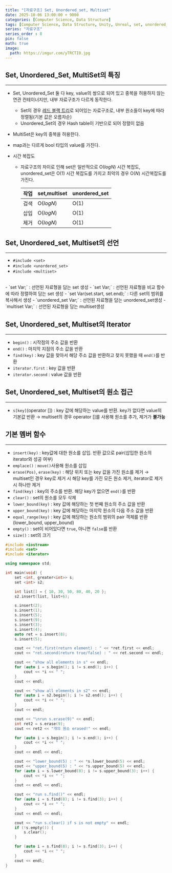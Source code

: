```yaml
---
title: "[자료구조] Set, Unordered_set, Multiset"
date: 2025-10-06 13:00:00 + 9000
categories: [Computer Science, Data Structure]
tags: [Computer Science, Data Structure, Unity, Unreal, set, unordered_set, multiset, 컴퓨터공학, 자료구조, 유니티, 언리얼, 셋, 해시맵]
series: "자료구조"
series_order : 8
pin: false
math: true
image:
  path: https://imgur.com/yTRCTI0.jpg
---
```


## Set, Unordered_Set, MultiSet의 특징

---

- Set, Unordered_Set 둘 다 key, value의 쌍으로 되어 있고 중복을 허용하지 않는 연관 컨테이너지만, 내부 자료구조가 다르게 동작한다.
  - Set의 경우 [레드 블랙 트리](https://ko.wikipedia.org/wiki/%EB%A0%88%EB%93%9C-%EB%B8%94%EB%9E%99_%ED%8A%B8%EB%A6%AC)로 되어있는 자료구조로, 내부 원소들이 key에 따라 정렬됨(기본 값은 오름차순)
  - Unordered_Set의 경우 Hash table이 기반으로 되어 정렬이 없음
- MultiSet은 key의 중복을 허용한다.
- map과는 다르게 bool 타입의 value를 가진다.
  
- 시간 복잡도
  - 자료구조의 차이로 인해 set은 일반적으로 O($log{N}$) 시간 복잡도, unordered_set은 O($1$) 시간 복잡도를 가지고 최악의 경우 O($N$) 시간복잡도를 가진다.

    | 작업  | set,multiset | unordered_set |
    | :---: | ------------ | ------------- |
    | 검색  | O($log{N}$)  | O($1$)        |
    | 삽입  | O($log{N}$)  | O($1$)        |
    | 제거  | O($log{N}$)  | O($1$)        |

## Set, Unordered_set, Multiset의 선언

---

- `#include <set>`
- `#include <unordered_set>`
- `#include <multiset>`
<br>
- `set<Type> Var;` : 선언된 자료형을 담는 set 생성
- `set<Type, Compare Func> Var;` : 선언된 자료형을 비교 함수에 따라 정렬하여 담는 set 생성
- `set<Type> Var(set.start, set.end);` : 다른 set의 범위를 복사해서 생성
- `unordered_set<Type> Var;` : 선언된 자료형을 담는 unordered_set생성
- `multiset<Type> Var;` : 선언된 자료형을 담는 multiset생성

## Set, Unordered_set, Multiset의 Iterator

---

- `begin()` : 시작점의 주소 값을 반환
- `end()` : 마지막 지점의 주소 값을 반환
- `find(key)` : key 값을 찾아서 해당 주소 값을 반환하고 찾지 못했을 때 `end()`를 반환
- `iterator.first` : key 값을 반환
- `iterator.second` : value 값을 반환

## Set, Unordered_set, Multiset의 원소 접근

---

- `s[key]`(operator []) : key 값에 해당하는 value를 반환. key가 없다면 value의 기본값 반환
    → multiset의 경우 operator []를 사용해 원소를 추가, 제거가 **불가능**

## 기본 멤버 함수

---

- `insert(key)` : key값에 대한 원소를 삽입. 반환 값으로 pair(삽입한 원소의 iterator와 성공 여부)
- `emplace()` : `move()`사용해 원소를 삽입
- `erase(Pos)`, `erase(key)` : 해당 위치 또는 key 값을 가진 원소를 제거
    → multiset인 경우 key로 제거 시 해당 key를 가진 모든 원소 제거, iterator로 제거 시 하나만 제거
- `find(key)` : key의 주소를 반환. 해당 key가 없으면 `end()`를 반환
- `clear()` : set의 원소를 모두 삭제
- `lower_bound(key)` : key 값에 해당하는 첫 번째 원소의 주소 값을 반환
- `upper_bound(key)` : key 값에 해당하는 마지막 원소의 다음 주소 값을 반환
- `equal_range(key)` : key 값에 해당하는 원소의 범위의 pair 객체를 반환(lower_bound, upper_bound)
- `empty()` : set이 비어있다면 `true`, 아니면 `false`를 반환
- `size()` : set의 크기

```cpp
#include <iostream>
#include <set>
#include <iterator>

using namespace std;

int main(void) {
    set <int, greater<int>> s;
    set <int> s2;

    int list[] = { 10, 30, 50, 80, 40, 20 };
    s2.insert(list, list+6);

    s.insert(2);
    s.insert(1);
    s.insert(5);
    s.insert(9);
    s.insert(3);
    s.insert(4);
    auto ret = s.insert(8);
    s.insert(5);

    cout << "ret.first(return element) : " << *ret.first << endl;
    cout << "ret.second(return true/false) : " << ret.second << endl;

    cout << "show all elements in s" << endl;
    for (auto i = s.begin(); i != s.end(); i++) {
        cout << *i << " ";
    }
    cout << endl;

    cout << "show all elements in s2" << endl;
    for (auto i = s2.begin(); i != s2.end(); i++) {
        cout << *i << " ";
    }
    cout << endl;

    cout << "\nrun s.erase(9)" << endl;
    int ret2 = s.erase(9);
    cout << ret2 << "개의 원소 erased!" << endl;

    for (auto i = s.begin(); i != s.end(); i++) {
        cout << *i << " ";
    }
    cout << endl << endl;

    cout << "lower_bound(5) : " << *s.lower_bound(5) << endl;
    cout << "upper_bound(5) : " << *s.upper_bound(5) << endl;
    for (auto i = s.lower_bound(8); i != s.upper_bound(3); i++) {
        cout << *i << " ";
    }
    cout << endl << endl;

    cout << "run s.find()" << endl;
    for (auto i = s.find(8); i != s.find(3); i++) {
        cout << *i << " ";
    }
    cout << endl << endl;

    cout << "run s.clear() if s is not empty" << endl;
    if (!s.empty()) {
        s.clear();
    }

    for (auto i = s.find(8); i != s.find(3); i++) {
        cout << *i << " ";
    }
    cout << endl;
}
```
